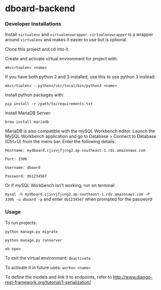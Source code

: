 # dboard-backend

### Developer Installations

Install `virtualenv` and `virtualenvwrapper`. `virtualenvwrapper` is a wrapper around `virtualenv` and makes it easier to use but is optional.

Clone this project and cd into it.

Create and activate virtual environment for project with:

`mkvirtualenv <name>`

If you have both python 2 and 3 installed, use this to use python 3 instead:

`mkvirtualenv --python=/usr/local/bin/python3 <name>`

Install python packages with:

`pip install -r /path/to/requirements.txt`

Install MariaDB Server:

`brew install mariadb`

MariaDB is also compatible with the mySQL Workbench editor.
Launch the MySQL Workbench application and go to Database > Connect to Database (Ctrl+U) from the menu bar.
Enter the following details:

`Hostname: mydboard.cjivvjfjcng2.ap-southeast-1.rds.amazonaws.com`

`Port: 3306`

`Username: dboard`

`Password: db1234567`

Or if mySQL Workbench isn't working, run on terminal:

`mysql -h mydboard.cjivvjfjcng2.ap-southeast-1.rds.amazonaws.com -P 3306 -u dboard -p`
and enter `db1234567` when prompted for the password

### Usage

To run projects:

`python manage.py migrate`

`python manage.py runserver`

`eb open`

To exit the virtual environment:
`deactivate`

To activate it in future uses:
`workon <name>`

To define the models and link it to endpoints, refer to http://www.django-rest-framework.org/tutorial/1-serialization/
